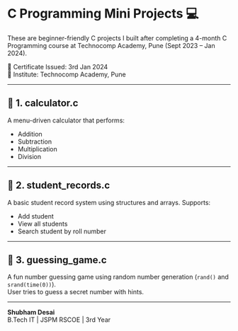 
# C Programming Mini Projects 💻

These are beginner-friendly C projects I built after completing a 4-month C Programming course at Technocomp Academy, Pune (Sept 2023 – Jan 2024).

📜 Certificate Issued: 3rd Jan 2024  
🏫 Institute: Technocomp Academy, Pune

---

## 🔹 1. calculator.c
A menu-driven calculator that performs:
- Addition
- Subtraction
- Multiplication
- Division

---

## 🔹 2. student_records.c
A basic student record system using structures and arrays. Supports:
- Add student
- View all students
- Search student by roll number

---

## 🔹 3. guessing_game.c
A fun number guessing game using random number generation (`rand()` and `srand(time(0))`).  
User tries to guess a secret number with hints.

---



**Shubham Desai**  
B.Tech IT | JSPM RSCOE | 3rd Year  

